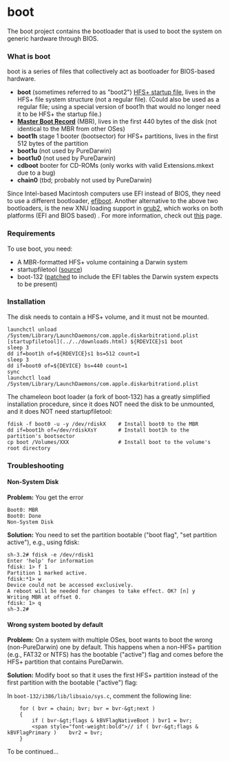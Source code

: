 boot
====
The boot project contains the bootloader that is used to boot the system on generic hardware through BIOS. 

### What is boot
boot is a series of files that collectively act as bootloader for BIOS-based hardware.
-   **boot** (sometimes referred to as "boot2") [HFS+ startup file](http://developer.apple.com/technotes/tn/tn1150.html#StartupFile), lives in the HFS+ file system structure (not a regular file). (Could also be used as a regular file; using a special version of boot1h that would no longer need it to be HFS+ the startup file.)
-   **[Master Boot Record](http://en.wikipedia.org/wiki/Master_boot_record)** (MBR), lives in the first 440 bytes of the disk (not identical to the MBR from other OSes)
-   **boot1h** stage 1 booter (bootsector) for HFS+ partitions, lives in the first 512 bytes of the partition
-   **boot1u** (not used by PureDarwin)
-   **boot1u0** (not used by PureDarwin)
-   **cdboot** booter for CD-ROMs (only works with valid Extensions.mkext due to a bug)
-   **chain0** (tbd; probably not used by PureDarwin)

Since Intel-based Macintosh computers use EFI instead of BIOS, they need to use a different bootloader, [efiboot](https://github.com/PureDarwin/PureDarwin/wiki/efiboot).
Another alternative to the above two bootloaders, is the new XNU loading support in [grub2](http://www.gnu.org/software/grub/grub-2.en.html), which works on both platforms (EFI and BIOS based) . For more information, check out [this](http://grub.enbug.org/XNUSupport) page.

### Requirements

To use boot, you need:

-   A MBR-formatted HFS+ volume containing a Darwin system
-   startupfiletool ([source](http://www.opensource.apple.com/darwinsource/projects/other/DarwinTools-1/))
-   boot-132 ([patched](http://tgwbd.org/darwin/boot.html) to include the EFI tables the Darwin system expects to be present)

### Installation

The disk needs to contain a HFS+ volume, and it must not be mounted.

```
launchctl unload /System/Library/LaunchDaemons/com.apple.diskarbitrationd.plist
[startupfiletool](../../downloads.html) ${RDEVICE}s1 boot
sleep 3
dd if=boot1h of=${RDEVICE}s1 bs=512 count=1
sleep 3
dd if=boot0 of=${DEVICE} bs=440 count=1
sync
launchctl load /System/Library/LaunchDaemons/com.apple.diskarbitrationd.plist
````

The chameleon boot loader (a fork of boot-132) has a greatly simplified installation procedure, since it does NOT need the disk to be unmounted, and it does NOT need startupfiletool:

```
fdisk -f boot0 -u -y /dev/rdiskX    # Install boot0 to the MBR
dd if=boot1h of=/dev/rdiskXsY       # Install boot1h to the partition's bootsector
cp boot /Volumes/XXX                # Install boot to the volume's root directory
```

### Troubleshooting

#### Non-System Disk

**Problem:** You get the error
```
Boot0: MBR
Boot0: Done
Non-System Disk
```
**Solution:** You need to set the partition bootable ("boot flag", "set partition active"), e.g., using fdisk:

```
sh-3.2# fdisk -e /dev/rdisk1
Enter 'help' for information
fdisk: 1> f 1
Partition 1 marked active.
fdisk:*1> w
Device could not be accessed exclusively.
A reboot will be needed for changes to take effect. OK? [n] y
Writing MBR at offset 0.
fdisk: 1> q
sh-3.2# 
```

#### Wrong system booted by default

**Problem:** On a system with multiple OSes, boot wants to boot the wrong (non-PureDarwin) one by default. This happens when a non-HFS+ partition (e.g., FAT32 or NTFS) has the bootable ("active") flag and comes before the HFS+ partition that contains PureDarwin.

**Solution:** Modify boot so that it uses the first HFS+ partition instead of the first partition with the bootable ("active") flag:

In `boot-132/i386/lib/libsaio/sys.c`, comment the following line:

```
    for ( bvr = chain; bvr; bvr = bvr-&gt;next ) 
    { 
        if ( bvr-&gt;flags & kBVFlagNativeBoot ) bvr1 = bvr; 
        <span style="font-weight:bold">// if ( bvr-&gt;flags & kBVFlagPrimary )    bvr2 = bvr; 
    }
```

To be continued...